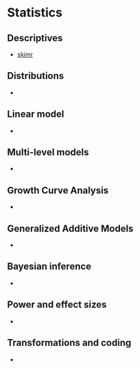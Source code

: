 # Statistics

## Descriptives

- [skimr](https://github.com/ropensci/skimr/blob/master/README.md)

## Distributions

- 

## Linear model

- 

## Multi-level models

- 

## Growth Curve Analysis

- 

## Generalized Additive Models

- 

## Bayesian inference

- 

## Power and effect sizes

- 

## Transformations and coding

- 
